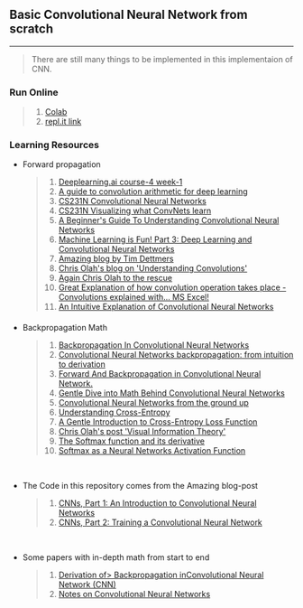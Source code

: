 ## Basic Convolutional Neural Network from scratch
____________________________


> There are still many things to be implemented in this implementaion of CNN.


### Run Online
> 1. [Colab](https://colab.research.google.com/drive/1dMj7gzznev5xdfTklzD3KSOuFI4yNjxk)
> 2. [repl.it link](https://repl.it/@VaibhavSingh4/Convolutional-neural-network-from-scratch)

### Learning Resources

* Forward propagation
  >1. [Deeplearning.ai course-4 week-1](https://www.coursera.org/learn/convolutional-neural-networks/home/week/1)
  >2. [A guide to convolution arithmetic for deep learning](https://arxiv.org/abs/1603.07285)
  >3. [CS231N Convolutional Neural Networks](http://cs231n.github.io/convolutional-networks/)
  >4. [CS231N Visualizing what ConvNets learn](http://cs231n.github.io/understanding-cnn/)
  >5. [A Beginner's Guide To Understanding Convolutional Neural Networks](https://adeshpande3.github.io/adeshpande3.github.io/A-Beginner's-Guide-To-Understanding-Convolutional-Neural-Networks/)
  >6. [Machine Learning is Fun! Part 3: Deep Learning and Convolutional Neural Networks](https://medium.com/@ageitgey/machine-learning-is-fun-part-3-deep-learning-and-convolutional-neural-networks-f40359318721)
  >7. [Amazing blog by Tim Dettmers](https://timdettmers.com/2015/03/26/convolution-deep-learning/)
  >8. [Chris Olah's blog on 'Understanding Convolutions'](https://timdettmers.com/2015/03/26/convolution-deep-learning/)
  >9. [Again Chris Olah to the rescue](http://colah.github.io/posts/2014-07-Conv-Nets-Modular/)
  >10. [Great Explanation of how convolution operation takes place - Convolutions explained with… MS Excel!](https://medium.com/apache-mxnet/convolutions-explained-with-ms-excel-465d6649831c) 
  >11. [An Intuitive Explanation of Convolutional Neural Networks](https://ujjwalkarn.me/2016/08/11/intuitive-explanation-convnets/)

#### 
* Backpropagation Math
    > 1. [Backpropagation In Convolutional Neural Networks](https://www.jefkine.com/general/2016/09/05/backpropagation-in-convolutional-neural-networks/)
    > 2. [Convolutional Neural Networks backpropagation: from intuition to derivation](https://grzegorzgwardys.wordpress.com/2016/04/22/8/)
    > 3. [Forward And Backpropagation in Convolutional Neural Network.](https://medium.com/@2017csm1006/forward-and-backpropagation-in-convolutional-neural-network-4dfa96d7b37e)
    > 4. [Gentle Dive into Math Behind Convolutional Neural Networks](https://towardsdatascience.com/gentle-dive-into-math-behind-convolutional-neural-networks-79a07dd44cf9)
    > 5. [Convolutional Neural Networks from the ground up](https://towardsdatascience.com/convolutional-neural-networks-from-the-ground-up-c67bb41454e1)
    > 6. [Understanding Cross-Entropy](https://rubikscode.net/2019/06/10/understanding-cross-entropy/)
    > 7. [A Gentle Introduction to Cross-Entropy Loss Function](https://sefiks.com/2017/12/17/a-gentle-introduction-to-cross-entropy-loss-function/)
    > 8. [Chris Olah's post 'Visual Information Theory'](http://colah.github.io/posts/2015-09-Visual-Information/)
    > 9. [The Softmax function and its derivative](https://eli.thegreenplace.net/2016/the-softmax-function-and-its-derivative/)
    > 10. [Softmax as a Neural Networks Activation Function](https://sefiks.com/2017/11/08/softmax-as-a-neural-networks-activation-function/)


<br>

* The Code in this repository comes from the Amazing blog-post
    > 1. [CNNs, Part 1: An Introduction to Convolutional Neural Networks](https://victorzhou.com/blog/intro-to-cnns-part-1/)
    > 2. [CNNs, Part 2: Training a Convolutional Neural Network](https://victorzhou.com/blog/intro-to-cnns-part-2/)
   
<br>

   
*  Some papers with in-depth math from start to end
    > 1. [Derivation of>  Backpropagation inConvolutional Neural Network (CNN)](https://pdfs.semanticscholar.org/5d79/11c93ddcb34cac088d99bd0cae9124e5dcd1.pdf)
    > 2. [Notes on Convolutional Neural Networks](http://cogprints.org/5869/1/cnn_tutorial.pdf)










